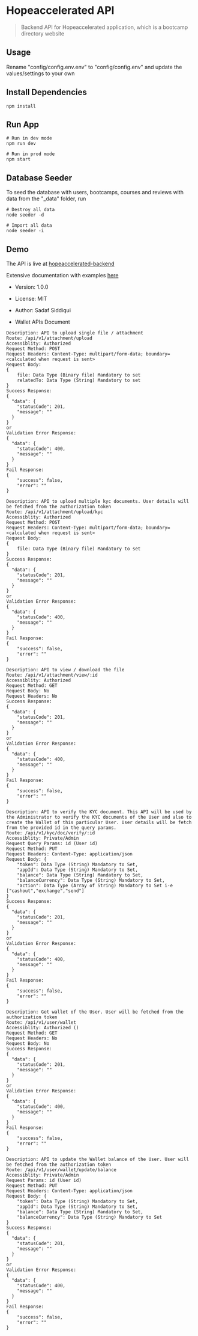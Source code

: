 # Hopeaccelerated API

> Backend API for Hopeaccelerated application, which is a bootcamp directory website

## Usage

Rename "config/config.env.env" to "config/config.env" and update the values/settings to your own

## Install Dependencies

```
npm install
```

## Run App

```
# Run in dev mode
npm run dev

# Run in prod mode
npm start
```

## Database Seeder

To seed the database with users, bootcamps, courses and reviews with data from the "\_data" folder, run

```
# Destroy all data
node seeder -d

# Import all data
node seeder -i
```

## Demo

The API is live at [hopeaccelerated-backend](https://hopeaccelerated-backend.heroku.com)

Extensive documentation with examples [here](https://hopeaccelerated-backend.heroku.com/doc)

- Version: 1.0.0
- License: MIT
- Author: Sadaf Siddiqui

- Wallet APIs Document

```
Description: API to upload single file / attachment
Route: /api/v1/attachment/upload
Accessiblity: Authorized
Request Method: POST
Request Headers: Content-Type: multipart/form-data; boundary=<calculated when request is sent>
Request Body: 
{
    file: Data Type (Binary file) Mandatory to set
    relatedTo: Data Type (String) Mandatory to set
}
Success Response:
{
  "data": {
    "statusCode": 201,
    "message": ""
  }
}
or
Validation Error Response: 
{
  "data": {
    "statusCode": 400,
    "message": ""
  }
}
Fail Response: 
{
    "success": false,
    "error": ""
}
```

```
Description: API to upload multiple kyc documents. User details will be fetched from the authorization token 
Route: /api/v1/attachment/upload/kyc
Accessiblity: Authorized
Request Method: POST
Request Headers: Content-Type: multipart/form-data; boundary=<calculated when request is sent>
Request Body: 
{
    file: Data Type (Binary file) Mandatory to set
}
Success Response:
{
  "data": {
    "statusCode": 201,
    "message": ""
  }
}
or
Validation Error Response: 
{
  "data": {
    "statusCode": 400,
    "message": ""
  }
}
Fail Response: 
{
    "success": false,
    "error": ""
}
```

```
Description: API to view / download the file 
Route: /api/v1/attachment/view/:id
Accessiblity: Authorized
Request Method: GET
Request Body: No
Request Headers: No
Success Response:
{
  "data": {
    "statusCode": 201,
    "message": ""
  }
}
or
Validation Error Response: 
{
  "data": {
    "statusCode": 400,
    "message": ""
  }
}
Fail Response: 
{
    "success": false,
    "error": ""
}
```

```
Description: API to verify the KYC document. This API will be used by the Administrator to verify the KYC documents of the User and also to create the Wallet of this particular User. User details will be fetch from the provided id in the query params.
Route: /api/v1/kyc/doc/verify/:id
Accessiblity: Private/Admin
Request Query Params: id (User id)
Request Method: PUT
Request Headers: Content-Type: application/json
Request Body: {
    "token": Data Type (String) Mandatory to Set,
    "appId": Data Type (String) Mandatory to Set,
    "balance": Data Type (String) Mandatory to Set,
    "balanceCurrency": Data Type (String) Mandatory to Set,
    "action": Data Type (Array of String) Mandatory to Set i-e ["cashout","exchange","send"]
}
Success Response:
{
  "data": {
    "statusCode": 201,
    "message": ""
  }
}
or
Validation Error Response: 
{
  "data": {
    "statusCode": 400,
    "message": ""
  }
}
Fail Response: 
{
    "success": false,
    "error": ""
}
```

```
Description: Get wallet of the User. User will be fetched from the authorization token 
Route: /api/v1/user/wallet
Accessiblity: Authorized ()
Request Method: GET
Request Headers: No
Request Body: No
Success Response:
{
  "data": {
    "statusCode": 201,
    "message": ""
  }
}
or
Validation Error Response: 
{
  "data": {
    "statusCode": 400,
    "message": ""
  }
}
Fail Response: 
{
    "success": false,
    "error": ""
}
```

```
Description: API to update the Wallet balance of the User. User will be fetched from the authorization token 
Route: /api/v1/user/wallet/update/balance
Accessiblity: Private/Admin
Request Params: id (User id)
Request Method: PUT
Request Headers: Content-Type: application/json
Request Body: {
    "token": Data Type (String) Mandatory to Set,
    "appId": Data Type (String) Mandatory to Set,
    "balance": Data Type (String) Mandatory to Set,
    "balanceCurrency": Data Type (String) Mandatory to Set
}
Success Response:
{
  "data": {
    "statusCode": 201,
    "message": ""
  }
}
or
Validation Error Response: 
{
  "data": {
    "statusCode": 400,
    "message": ""
  }
}
Fail Response: 
{
    "success": false,
    "error": ""
}
```